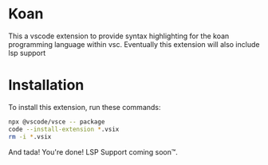 # Koan
This a vscode extension to provide syntax highlighting for the koan programming language within vsc. Eventually this extension will also include lsp support

# Installation
To install this extension, run these commands:


```bash
npx @vscode/vsce -- package
code --install-extension *.vsix
rm -i *.vsix
```

And tada! You're done! LSP Support coming soon™.
